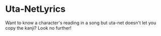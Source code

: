 # Uta-NetLyrics
Want to know a character's reading in a song but uta-net doesn't let you copy the kanji? Look no further!
